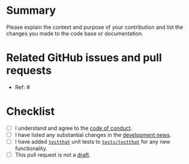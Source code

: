 # Summary

Please explain the context and purpose of your contribution and list the changes you made to the code base or documentation.

# Related GitHub issues and pull requests

- Ref: #

# Checklist

- [ ] I understand and agree to the [code of conduct](https://github.com/ropensci/drake/blob/main/CODE_OF_CONDUCT.md).
- [ ] I have listed any substantial changes in the [development news](https://github.com/ropensci/drake/blob/main/NEWS.md).
- [ ] I have added [`testthat`](https://github.com/r-lib/testthat) unit tests to [`tests/testthat`](https://github.com/ropensci/drake/tree/main/tests/testthat) for any new functionality.
- [ ] This pull request is not a [draft](https://github.blog/2019-02-14-introducing-draft-pull-requests).
